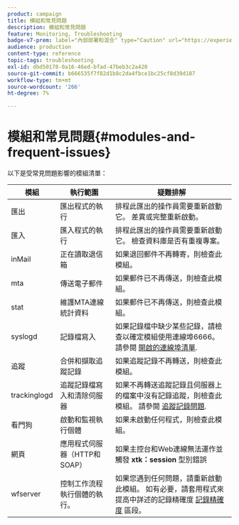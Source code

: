 ```yaml
---
product: campaign
title: 模組和常見問題
description: 模組和常見問題
feature: Monitoring, Troubleshooting
badge-v7-prem: label="內部部署和混合" type="Caution" url="https://experienceleague.adobe.com/docs/campaign-classic/using/installing-campaign-classic/architecture-and-hosting-models/hosting-models-lp/hosting-models.html?lang=zh-Hant" tooltip="僅適用於內部部署和混合部署"
audience: production
content-type: reference
topic-tags: troubleshooting
exl-id: dbd50178-0a16-46ed-bfad-47beb3c2a420
source-git-commit: b666535f7f82d1b8c2da4fbce1bc25cf8d39d187
workflow-type: tm+mt
source-wordcount: '266'
ht-degree: 7%

---
```


# 模組和常見問題{#modules-and-frequent-issues}



以下是受常見問題影響的模組清單：

<table> 
 <thead> 
  <tr> 
   <th> 模組 </th> 
   <th> 執行範圍 </th> 
   <th> 疑難排解 </th> 
  </tr> 
 </thead> 
 <tbody> 
  <tr> 
   <td> 匯出 </td> 
   <td> 匯出程式的執行<br /> </td> 
   <td> 排程此匯出的操作員需要重新啟動它。 差異或完整重新啟動。<br /> </td> 
  </tr> 
  <tr> 
   <td> 匯入 </td> 
   <td> 匯入程式的執行<br /> </td> 
   <td> 排程此匯出的操作員需要重新啟動它。 檢查資料庫是否有重複專案。<br /> </td> 
  </tr> 
  <tr> 
   <td> inMail </td> 
   <td> 正在讀取退信箱<br /> </td> 
   <td> 如果退回郵件不再轉寄，則檢查此模組。<br /> </td> 
  </tr> 
  <tr> 
   <td> mta </td> 
   <td> 傳送電子郵件<br /> </td> 
   <td> 如果郵件已不再傳送，則檢查此模組。<br /> </td> 
  </tr> 
  <tr> 
   <td> stat </td> 
   <td> 維護MTA連線統計資料<br /> </td> 
   <td> 如果郵件已不再傳送，則檢查此模組。<br /> </td> 
  </tr> 
  <tr> 
   <td> syslogd </td> 
   <td> 記錄檔寫入<br /> </td> 
   <td> 如果記錄檔中缺少某些記錄，請檢查以確定模組使用連線埠6666。 請參閱 <a href="../../production/using/general-architecture.md#list-of-open-ports" target="_blank">開啟的連線埠清單</a>.<br /> </td> 
  </tr> 
  <tr> 
   <td> 追蹤 </td> 
   <td> 合併和擷取追蹤記錄<br /> </td> 
   <td> 如果追蹤記錄不再轉送，則檢查此模組。<br /> </td> 
  </tr> 
  <tr> 
   <td> trackinglogd </td> 
   <td> 追蹤記錄檔寫入和清除伺服器<br /> </td> 
   <td> 如果不再轉送追蹤記錄且伺服器上的檔案中沒有記錄追蹤，則檢查此模組。 請參閱 <a href="../../production/using/tracking-logs-issues.md" target="_blank">追蹤記錄問題</a>.<br /> </td> 
  </tr> 
  <tr> 
   <td> 看門狗 </td> 
   <td> 啟動和監視執行個體<br /> </td> 
   <td> 如果未啟動任何程式，則檢查此模組。<br /> </td> 
  </tr> 
  <tr> 
   <td> 網頁 </td> 
   <td> 應用程式伺服器（HTTP和SOAP）<br /> </td> 
   <td> 如果主控台和Web連線無法運作並觸發 <strong>xtk：session</strong> 型別錯誤<br /> </td> 
  </tr> 
  <tr> 
   <td> wfserver </td> 
   <td> 控制工作流程執行個體的執行。<br /> </td> 
   <td> 如果您遇到任何問題，請重新啟動此模組。 如有必要，請套用程式來提高中詳述的記錄精確度 <a href="../../production/using/log-precision.md" target="_blank">記錄精確度</a> 區段。<br /> </td> 
  </tr> 
 </tbody> 
</table>
